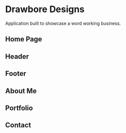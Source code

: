 # Drawbore Designs

Application built to showcase a word working business.

## Home Page

## Header

## Footer

## About Me

## Portfolio

## Contact

